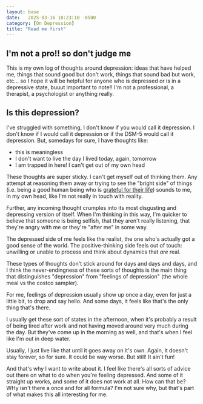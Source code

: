 ```yaml
---
layout: base
date:   2025-03-16 18:23:10 -0500
category: [On Depression]
title: "Read me first"
---
```


## I'm not a pro!! so don't judge me 
This is my own log of thoughts around depression: ideas that have helped me, things that sound good but don't work, things that sound bad but work, etc... so I hope it will be helpful for anyone who is depressed or is in a depressive state, buuut important to note!! I'm not a professional, a therapist, a psychologist or anything really. 

## Is this depression? 
I've struggled with something, I don't know if you would call it depression. I don't know if I would call it depression or if the DSM-5 would call it depression. But, somedays for sure, I have thoughts like: 
- this is meaningless
- I don't want to live the day I lived today, again, tomorrow
- I am trapped in here! I can't get out of my own head

These thoughts are super sticky. I can't get myself out of thinking them. Any attempt at reasoning them away or trying to see the "bright side" of things (i.e. being a good human being who is [grateful for their life](https://www.instagram.com/reel/DGyxwA_un48/?hl=en)) sounds to me, in my own head, like I'm not really in touch with reality. 

Further, any incoming thought crumples into its most disgusting and depressing version of itself. When I'm thinking in this way, I'm quicker to believe that someone is being selfish, that they aren't really listening, that they're angry with me or they're "after me" in some way. 

The depressed side of me feels like the realist, the one who's actually got a good sense of the world. The positive-thinking side feels out of touch: unwilling or unable to process and think about dynamics that *are* real. 

These types of thoughts don't stick around for days and days and days, and I think the never-endingness of these sorts of thoughts is the main thing that distinguishes "depression" from "feelings of depression" (the whole meal vs the costco sampler).

For me, feelings of depression usually show up once a day, even for just a little bit, to drop and say hello. And some days, it feels like that's the only thing that's there. 

I usually get these sort of states in the afternoon, when it's probably a result of being tired after work and not having moved around very much during the day. But they've come up in the morning as well, and that's when I feel like I'm out in deep water.

Usually, I just live like that until it goes away on it's own. Again, it doesn't stay forever, so for sure. It could be way worse. But still! It ain't fun! 

And that's why I want to write about it. I feel like there's all sorts of advice out there on what to do when you're feeling depressed. And some of it straight up works, and some of it does not work at all. How can that be? WHy isn't there a once and for all formula? I'm not sure why, but that's part of what makes this all interesting for me. 